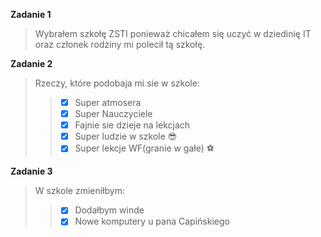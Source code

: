 **Zadanie 1**
> Wybrałem szkołę ZSTI ponieważ chicałem się uczyć w dziedinię IT oraz członek rodziny mi polecił tą szkołę.

**Zadanie 2**
> Rzeczy, które podobaja mi sie w szkole:
>> - [x] Super atmosera
>> - [x] Super Nauczyciele
>> - [x] Fajnie sie dzieje na lekcjach
>> - [x] Super ludzie w szkole :sunglasses:
>> - [x] Super lekcje WF(granie w gałe) :soccer:

**Zadanie 3**
> W szkole zmieniłbym:
>> - [x] Dodałbym winde
>> - [x] Nowe komputery u pana Capińskiego
 

